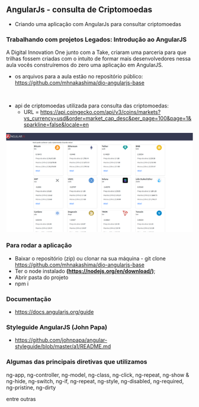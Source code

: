 ## AngularJs - consulta de Criptomoedas
- Criando uma aplicação com AngularJs para consultar criptomoedas

### Trabalhando com projetos Legados: Introdução ao AngularJS

A Digital Innovation One junto com a Take, criaram uma parceria
para que trilhas fossem criadas com o intuito de formar mais desenvolvedores
nessa aula vocês construíremos do zero uma aplicação em AngularJS.

- os arquivos para a aula estão no repositório público:
https://github.com/mhnakashima/dio-angularjs-base

<br>

- api de criptomoedas utilizada para consulta das criptomoedas:
    - URL = https://api.coingecko.com/api/v3/coins/markets?vs_currency=usd&order=market_cap_desc&per_page=100&page=1&sparkline=false&locale=en


![Alt text](./assets/image.png)

### Para rodar a aplicação

- Baixar o repositório (zip) ou clonar na sua máquina - git clone https://github.com/mhnakashima/dio-angularjs-base
- Ter o node instalado **(https://nodejs.org/en/download/)**;
- Abrir pasta do projeto
- npm i

### Documentação

- https://docs.angularjs.org/guide

### Styleguide AngularJS (John Papa)
- https://github.com/johnpapa/angular-styleguide/blob/master/a1/README.md

### Algumas das principais diretivas que utilizamos
 
ng-app, ng-controller, ng-model, ng-class, ng-click, ng-repeat, ng-show & ng-hide, ng-switch, ng-if, ng-repeat, ng-style, ng-disabled, ng-required, ng-pristine, ng-dirty 

entre outras

